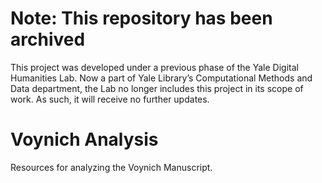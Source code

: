 # Note: This repository has been archived
This project was developed under a previous phase of the Yale Digital Humanities Lab. Now a part of Yale Library’s Computational Methods and Data department, the Lab no longer includes this project in its scope of work. As such, it will receive no further updates.


# Voynich Analysis

Resources for analyzing the Voynich Manuscript.
